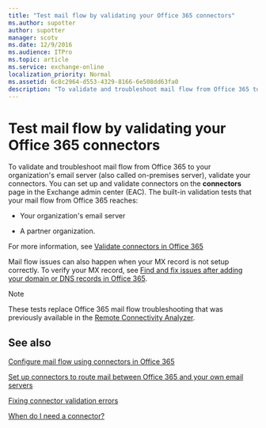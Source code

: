 ```yaml
---
title: "Test mail flow by validating your Office 365 connectors"
ms.author: supotter
author: supotter
manager: scotv
ms.date: 12/9/2016
ms.audience: ITPro
ms.topic: article
ms.service: exchange-online
localization_priority: Normal
ms.assetid: 6c8c2964-d553-4329-8166-6e508dd63fa0
description: "To validate and troubleshoot mail flow from Office 365 to your organization's email server (also called on-premises server), validate your connectors. You can set up and validate connectors on the connectors page in the Exchange admin center (EAC). The built-in validation tests that your mail flow from Office 365 reaches:"
---
```


# Test mail flow by validating your Office 365 connectors

To validate and troubleshoot mail flow from Office 365 to your organization's email server (also called on-premises server), validate your connectors. You can set up and validate connectors on the **connectors** page in the Exchange admin center (EAC). The built-in validation tests that your mail flow from Office 365 reaches: 
  
- Your organization's email server
    
- A partner organization.
    
For more information, see [Validate connectors in Office 365](use-connectors-to-configure-mail-flow/validate-connectors.md)
  
Mail flow issues can also happen when your MX record is not setup correctly. To verify your MX record, see [Find and fix issues after adding your domain or DNS records in Office 365](https://go.microsoft.com/fwlink/p/?LinkId=624017).
  
> [!NOTE]
> These tests replace Office 365 mail flow troubleshooting that was previously available in the [Remote Connectivity Analyzer](https://go.microsoft.com/fwlink/p/?LinkId=154308). 
  
## See also

[Configure mail flow using connectors in Office 365](use-connectors-to-configure-mail-flow/use-connectors-to-configure-mail-flow.md)
  
[Set up connectors to route mail between Office 365 and your own email servers](use-connectors-to-configure-mail-flow/set-up-connectors-to-route-mail.md)

[Fixing connector validation errors](https://technet.microsoft.com/library/abbae1e7-2cbe-434c-bd9f-ede00cebc170.aspx)
  
[When do I need a connector?](use-connectors-to-configure-mail-flow/use-connectors-to-configure-mail-flow.md#NeedConnector1)

